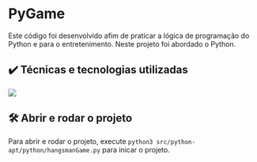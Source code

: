 # PyGame

Este código foi desenvolvido afim de praticar a lógica de programação do Python e para o entretenimento. Neste projeto foi abordado o Python.

## ✔️ Técnicas e tecnologias utilizadas
<img src="https://img.shields.io/badge/-Python-%230077B5?style=for-the-badge&logo=python&logoColor=white" target="_blank"></a>

## 🛠️ Abrir e rodar o projeto

Para abrir e rodar o projeto, execute `python3 src/python-apt/python/hangsmanGame.py` para inicar o projeto.

